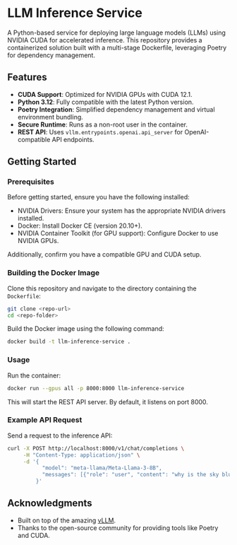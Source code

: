 # LLM Inference Service

A Python-based service for deploying large language models (LLMs) using NVIDIA CUDA for accelerated inference. This repository provides a containerized solution built with a multi-stage Dockerfile, leveraging Poetry for dependency management.

## Features

- **CUDA Support**: Optimized for NVIDIA GPUs with CUDA 12.1.
- **Python 3.12**: Fully compatible with the latest Python version.
- **Poetry Integration**: Simplified dependency management and virtual environment bundling.
- **Secure Runtime**: Runs as a non-root user in the container.
- **REST API**: Uses `vllm.entrypoints.openai.api_server` for OpenAI-compatible API endpoints.

## Getting Started

### Prerequisites
Before getting started, ensure you have the following installed:

- NVIDIA Drivers: Ensure your system has the appropriate NVIDIA drivers installed.
- Docker: Install Docker CE (version 20.10+).
- NVIDIA Container Toolkit (for GPU support): Configure Docker to use NVIDIA GPUs.

Additionally, confirm you have a compatible GPU and CUDA setup.

### Building the Docker Image
Clone this repository and navigate to the directory containing the `Dockerfile`:

```bash
git clone <repo-url>
cd <repo-folder>
```
Build the Docker image using the following command:

```bash
docker build -t llm-inference-service .
```

### Usage

Run the container:

```bash
docker run --gpus all -p 8000:8000 llm-inference-service
```

This will start the REST API server. By default, it listens on port 8000.

### Example API Request

Send a request to the inference API:

```bash
curl -X POST http://localhost:8000/v1/chat/completions \
     -H "Content-Type: application/json" \
     -d '{
           "model": "meta-llama/Meta-Llama-3-8B",
           "messages": [{"role": "user", "content": "why is the sky blue?"}],
         }'
```

## Acknowledgments

- Built on top of the amazing [vLLM](https://github.com/vllm-project/vllm).
- Thanks to the open-source community for providing tools like Poetry and CUDA.

